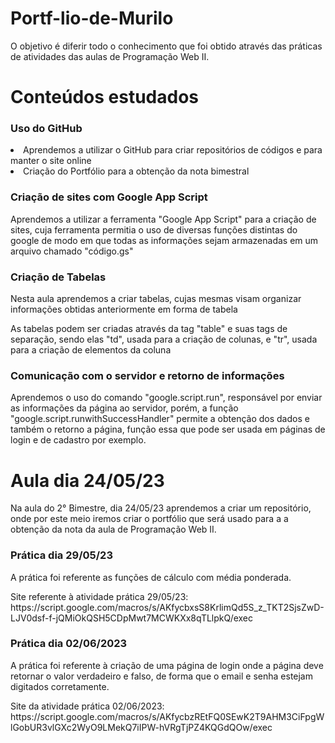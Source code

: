 # Portf-lio-de-Murilo
O objetivo é diferir todo o conhecimento que foi obtido através das práticas de atividades das aulas de Programação Web II.

<h1> Conteúdos estudados </h1>
<h3> Uso do GitHub </h3>
<li> Aprendemos a utilizar o GitHub para criar repositórios de códigos e para manter o site online </li>
<li> Criação do Portfólio para a obtenção da nota bimestral </li>

<h3> Criação de sites com Google App Script </h3>
<p> Aprendemos a utilizar a ferramenta "Google App Script" para a criação de sites, cuja ferramenta permitia o uso de diversas funções distintas do google de modo em que todas as informações sejam armazenadas em um arquivo chamado "código.gs" </p>

<h3> Criação de Tabelas </h3>
<p> Nesta aula aprendemos a criar tabelas, cujas mesmas visam organizar informações obtidas anteriormente em forma de tabela </p>
<p> As tabelas podem ser criadas através da tag "table" e suas tags de separação, sendo elas "td", usada para a criação de colunas, e "tr", usada para a criação de elementos da coluna </p>

<h3> Comunicação com o servidor e retorno de informações </h3>
<p> Aprendemos o uso do comando "google.script.run", responsável por enviar as informações da página ao servidor, porém, a função "google.script.runwithSuccessHandler" permite a obtenção dos dados e também o retorno a página, função essa que pode ser usada em páginas de login e de cadastro por exemplo.



<h1> Aula dia 24/05/23 </h1>
<p> Na aula do 2° Bimestre, dia 24/05/23 aprendemos a criar um repositório, onde por este meio iremos criar o portfólio que será usado para a a obtenção da nota da aula de Programação Web II. </p>

<h3> Prática dia 29/05/23 </h3>
<p> A prática foi referente as funções de cálculo com média ponderada. <p>
 Site referente à atividade prática 29/05/23:
 https://script.google.com/macros/s/AKfycbxsS8KrlimQd5S_z_TKT2SjsZwD-LJV0dsf-f-jQMiOkQSH5CDpMwt7MCWKXx8qTLlpkQ/exec
 
 <h3> Prática dia 02/06/2023 </h3>
 <p> A prática foi referente à criação de uma página de login onde a página deve retornar o valor verdadeiro e falso, de forma que o email e senha estejam digitados corretamente. <p>
  Site da atividade prática 02/06/2023:
 https://script.google.com/macros/s/AKfycbzREtFQ0SEwK2T9AHM3CiFpgWlGobUR3vlGXc2WyO9LMekQ7iIPW-hVRgTjPZ4KQGdQOw/exec
